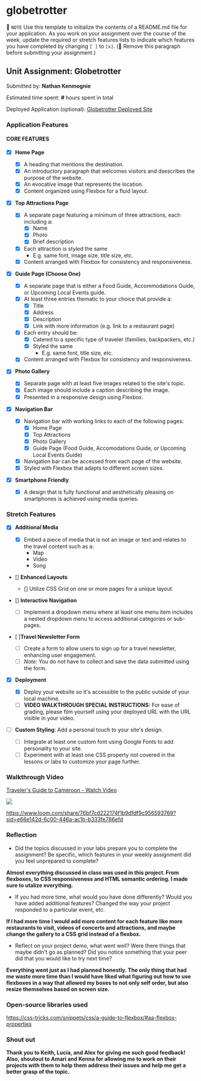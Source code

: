 # globetrotter

📝 `NOTE` Use this template to initialize the contents of a README.md file for your application. As you work on your assignment over the course of the week, update the required or stretch features lists to indicate which features you have completed by changing `[ ]` to `[x]`. (🚫 Remove this paragraph before submitting your assignment.)

## Unit Assignment: Globetrotter

Submitted by: **Nathan Kenmognie**

Estimated time spent: **#** hours spent in total

Deployed Application (optional): [Globetrotter Deployed Site](ADD_LINK_HERE)

### Application Features

#### CORE FEATURES

- [x] **Home Page**

  - [x] A heading that mentions the destination.
  - [x] An introductory paragraph that welcomes visitors and dsescribes the purpose of the website.
  - [x] An evocative image that represents the location.
  - [x] Content organized using Flexbox for a fluid layout.

- [x] **Top Attractions Page**

  - [x] A separate page featuring a minimum of three attractions, each including a:
    - [x] Name
    - [x] Photo
    - [x] Brief description
  - [x] Each attraction is styled the same
    - E.g. same font, image size, title size, etc.
  - [x] Content arranged with Flexbox for consistency and responsiveness.

- [x] **Guide Page (Choose One)**

  - [x] A separate page that is either a Food Guide, Accommodations Guide, or Upcoming Local Events guide.
  - [x] At least three entries thematic to your choice that provide a:
    - [x] Title
    - [x] Address
    - [x] Description
    - [x] Link with more information (e.g. link to a restaurant page)
  - [x] Each entry should be:
    - [x] Catered to a specific type of traveler (families, backpackers, etc.)
    - [x] Styled the same
      - E.g. same font, title size, etc.
  - [x] Content arranged with Flexbox for consistency and responsiveness.

- [x] **Photo Gallery**

  - [x] Separate page with at least five images related to the site's topic.
  - [x] Each image should include a caption describing the image.
  - [x] Presented in a responsive design using Flexbox.

- [x] **Navigation Bar**

  - [x] Navigation bar with working links to each of the following pages:
    - [x] Home Page
    - [x] Top Attractions
    - [x] Photo Gallery
    - [x] Guide Page (Food Guide, Accomodations Guide, _or_ Upcoming Local Events Guide)
  - [x] Navigation bar can be accessed from each page of the website.
  - [x] Styled with Flexbox that adapts to different screen sizes.

- [x] **Smartphone Friendly**
  - [x] A design that is fully functional and aesthetically pleasing on smartphones is achieved using media queries.

### Stretch Features

- [x] **Additional Media**

  - [x] Embed a piece of media that is not an image or text and relates to the travel content such as a:
    - Map
    - Video
    - Song

- [] **Enhanced Layouts**

  - [] Utilize CSS Grid on one or more pages for a unique layout.

- [] **Interactive Navigation**

  - [ ] Implement a dropdown menu where at least one menu item includes a nested dropdown menu to access additional categories or sub-pages.

- [ ]**Travel Newsletter Form**

  - [ ] Create a form to allow users to sign up for a travel newsletter, enhancing user engagement.
  - [ ] _Note_: You do not have to collect and save the data submitted using the form.

- [x] **Deployment**

  - [x] Deploy your website so it's accessible to the public outside of your local machine.
  - [ ] **VIDEO WALKTHROUGH SPECIAL INSTRUCTIONS:** For ease of grading, please film yourself using your deployed URL with the URL visible in your video.

- [ ] **Custom Styling**: Add a personal touch to your site's design.
  - [ ] Integrate at least one custom font using Google Fonts to add personality to your site.
  - [ ] Experiment with at least one CSS property not covered in the lessons or labs to customize your page further.

### Walkthrough Video

<div>
    <a href="https://www.loom.com/share/76bf7cd222174f1b9dfdf9c956593769">
      <p>Traveler's Guide to Cameroon - Watch Video</p>
    </a>
    <a href="https://www.loom.com/share/76bf7cd222174f1b9dfdf9c956593769">
      <img style="max-width:300px;" src="https://cdn.loom.com/sessions/thumbnails/76bf7cd222174f1b9dfdf9c956593769-c3472fae4f7c0d88-full-play.gif">
    </a>
  </div>

https://www.loom.com/share/76bf7cd222174f1b9dfdf9c956593769?sid=e66e142d-6c00-446a-ac1b-b333fe786efd

### Reflection

- Did the topics discussed in your labs prepare you to complete the assignment? Be specific, which features in your weekly assignment did you feel unprepared to complete?

**Almost everything discussed in class was used in this project. From flexboxes, to CSS responsiveness and HTML semantic ordering. I made sure to utalize everything.**

- If you had more time, what would you have done differently? Would you have added additional features? Changed the way your project responded to a particular event, etc.

**If I had more time I would add more content for each feature like more restaurants to visit, videos of concerts and attractions, and maybe change the gallery to a CSS grid instead of a flexbox.**

- Reflect on your project demo, what went well? Were there things that maybe didn't go as planned? Did you notice something that your peer did that you would like to try next time?

**Everything went just as I had planned honestly. The only thing that had me waste more time than I would have liked what figuring out how to use flexboxes in a way that allowed my boxes to not only self order, but also resize themselves based on screen size.**

### Open-source libraries used

https://css-tricks.com/snippets/css/a-guide-to-flexbox/#aa-flexbox-properties

### Shout out

**Thank you to Keith, Lucia, and Alex for giving me such good feedback! Also, shoutout to Amari and Kenna for allowing me to work on their projects with them to help them address their issues and help me get a better grasp of the topic.**
